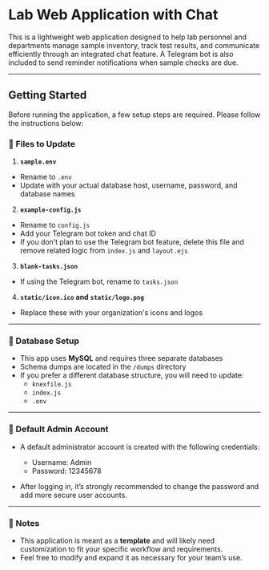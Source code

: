 # Lab Web Application with Chat

This is a lightweight web application designed to help lab personnel and departments manage sample inventory, track test results, and communicate efficiently through an integrated chat feature. A Telegram bot is also included to send reminder notifications when sample checks are due.

---

## Getting Started

Before running the application, a few setup steps are required. Please follow the instructions below:

### 🔧 Files to Update

1. **`sample.env`**  
  - Rename to `.env`  
  - Update with your actual database host, username, password, and database names

2. **`example-config.js`**  
  - Rename to `config.js`  
  - Add your Telegram bot token and chat ID  
  - If you don’t plan to use the Telegram bot feature, delete this file and remove related logic from `index.js` and `layout.ejs`

3. **`blank-tasks.json`**  
  - If using the Telegram bot, rename to `tasks.json`

4. **`static/icon.ico` and `static/logo.png`**  
  - Replace these with your organization's icons and logos

---

### 📂 Database Setup

- This app uses **MySQL** and requires three separate databases  
- Schema dumps are located in the `/dumps` directory  
- If you prefer a different database structure, you will need to update:
  - `knexfile.js`
  - `index.js`
  - `.env`

---

### 🔐 Default Admin Account

- A default administrator account is created with the following credentials:
  - Username: Admin  
  - Password: 12345678

- After logging in, it’s strongly recommended to change the password and add more secure user accounts.

---

### 📝 Notes

- This application is meant as a **template** and will likely need customization to fit your specific workflow and requirements.
- Feel free to modify and expand it as necessary for your team’s use.
